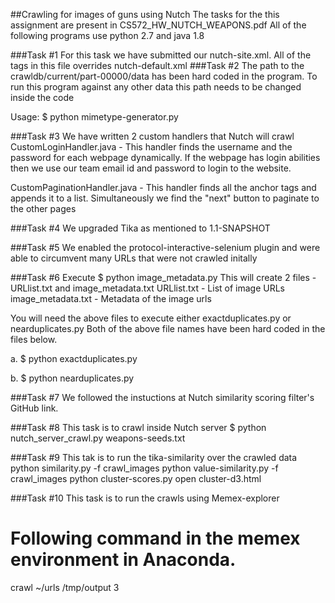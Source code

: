 ##Crawling for images of guns using Nutch
The tasks for the this assignment are present in CS572_HW_NUTCH_WEAPONS.pdf
All of the following programs use python 2.7 and java 1.8

###Task #1
For this task we have submitted our nutch-site.xml. All of the tags  in this file overrides nutch-default.xml
###Task #2
The path to the crawldb/current/part-00000/data has been hard coded in the program. To run this program against any other data this path needs to be changed inside the code

Usage: $ python mimetype-generator.py

###Task #3
We have written 2 custom handlers that Nutch will crawl
CustomLoginHandler.java - This handler finds the username and the password for each webpage dynamically. If the webpage has login abilities then we use our team email id and password to login to the website.

CustomPaginationHandler.java - This handler finds all the anchor tags and appends it to a list. Simultaneously we find the "next" button to paginate to the other pages

###Task #4
We upgraded Tika as mentioned to 1.1-SNAPSHOT

###Task #5
We enabled the protocol-interactive-selenium plugin and were able to circumvent many URLs that were not crawled initally

###Task #6
Execute 
$ python image_metadata.py
This will create 2 files - URLlist.txt and image_metadata.txt
URLlist.txt - List of image URLs
image_metadata.txt - Metadata of the image urls

You will need the above files to execute either exactduplicates.py or nearduplicates.py
Both of the above file names have been hard coded in the files below.

a.
$ python exactduplicates.py

b.
$ python nearduplicates.py

###Task #7
We followed the instuctions at Nutch similarity scoring filter's GitHub link.

###Task #8
This task is to crawl inside Nutch server
$ python nutch_server_crawl.py weapons-seeds.txt

###Task #9 
This tak is to run the tika-similarity over the crawled data
python similarity.py -f crawl_images
python value-similarity.py -f crawl_images
python cluster-scores.py 
open cluster-d3.html

###Task #10
This task is to run the crawls using Memex-explorer
# Following command in the memex environment in Anaconda.
crawl ~/urls /tmp/output 3


